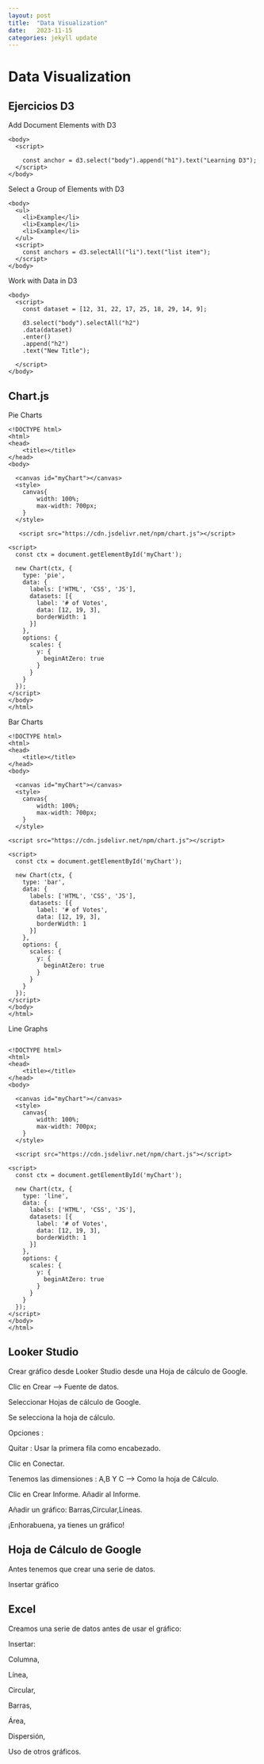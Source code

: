 ```yaml
---
layout: post
title:  "Data Visualization"
date:   2023-11-15
categories: jekyll update
---
```


# Data Visualization

## Ejercicios D3 

 Add Document Elements with D3

~~~~
<body>
  <script>
 
    const anchor = d3.select("body").append("h1").text("Learning D3");
  </script>
</body>
~~~~

Select a Group of Elements with D3

~~~~
<body>
  <ul>
    <li>Example</li>
    <li>Example</li>
    <li>Example</li>
  </ul>
  <script>
    const anchors = d3.selectAll("li").text("list item");
  </script>
</body>
~~~~

Work with Data in D3

~~~~
<body>
  <script>
    const dataset = [12, 31, 22, 17, 25, 18, 29, 14, 9];
    
    d3.select("body").selectAll("h2")
    .data(dataset)
    .enter()
    .append("h2")
    .text("New Title");

  </script>
</body>
~~~~



## Chart.js


Pie Charts
~~~~
<!DOCTYPE html>
<html>
<head>
	<title></title>
</head>
<body>
	
  <canvas id="myChart"></canvas>
  <style>
  	canvas{
  		width: 100%;
  		max-width: 700px;
  	}
  </style>

   <script src="https://cdn.jsdelivr.net/npm/chart.js"></script>

<script>
  const ctx = document.getElementById('myChart');

  new Chart(ctx, {
    type: 'pie',
    data: {
      labels: ['HTML', 'CSS', 'JS'],
      datasets: [{
        label: '# of Votes',
        data: [12, 19, 3],
        borderWidth: 1
      }]
    },
    options: {
      scales: {
        y: {
          beginAtZero: true
        }
      }
    }
  });
</script>
</body>
</html>
~~~~


Bar Charts

~~~~
<!DOCTYPE html>
<html>
<head>
	<title></title>
</head>
<body>
	
  <canvas id="myChart"></canvas>
  <style>
  	canvas{
  		width: 100%;
  		max-width: 700px;
  	}
  </style>

<script src="https://cdn.jsdelivr.net/npm/chart.js"></script>

<script>
  const ctx = document.getElementById('myChart');

  new Chart(ctx, {
    type: 'bar',
    data: {
      labels: ['HTML', 'CSS', 'JS'],
      datasets: [{
        label: '# of Votes',
        data: [12, 19, 3],
        borderWidth: 1
      }]
    },
    options: {
      scales: {
        y: {
          beginAtZero: true
        }
      }
    }
  });
</script>
</body>
</html>
~~~~

Line Graphs 

~~~~

<!DOCTYPE html>
<html>
<head>
	<title></title>
</head>
<body>
	
  <canvas id="myChart"></canvas>
  <style>
  	canvas{
  		width: 100%;
  		max-width: 700px;
  	}
  </style>

  <script src="https://cdn.jsdelivr.net/npm/chart.js"></script>

<script>
  const ctx = document.getElementById('myChart');

  new Chart(ctx, {
    type: 'line',
    data: {
      labels: ['HTML', 'CSS', 'JS'],
      datasets: [{
        label: '# of Votes',
        data: [12, 19, 3],
        borderWidth: 1
      }]
    },
    options: {
      scales: {
        y: {
          beginAtZero: true
        }
      }
    }
  });
</script>
</body>
</html>
~~~~

## Looker Studio

Crear gráfico desde Looker Studio desde una Hoja de cálculo de Google.



Clic en Crear  --> Fuente de datos.

Seleccionar Hojas de cálculo de Google.

Se selecciona la hoja de cálculo.

Opciones :

Quitar : Usar la primera fila como encabezado.

Clic en Conectar.

Tenemos las dimensiones : A,B Y C --> Como la hoja de Cálculo.


Clic en Crear Informe. Añadir al Informe.

Añadir un gráfico: Barras,Circular,Líneas.

¡Enhorabuena, ya tienes un gráfico!



## Hoja de Cálculo de Google 

Antes tenemos que crear una serie de datos.

Insertar gráfico

## Excel 

Creamos una serie de datos antes de usar el gráfico:

Insertar:  

Columna,

Línea,

Circular,

Barras,

Área,

Dispersión,

Uso de otros gráficos.

